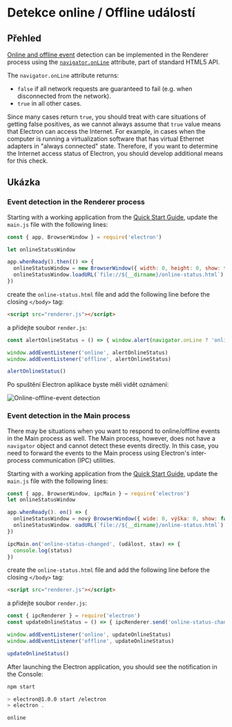 # Detekce online / Offline událostí

## Přehled

[Online and offline event](https://developer.mozilla.org/en-US/docs/Online_and_offline_events) detection can be implemented in the Renderer process using the [`navigator.onLine`](http://html5index.org/Offline%20-%20NavigatorOnLine.html) attribute, part of standard HTML5 API.

The `navigator.onLine` attribute returns:

* `false` if all network requests are guaranteed to fail (e.g. when disconnected from the network).
* `true` in all other cases.

Since many cases return `true`, you should treat with care situations of getting false positives, as we cannot always assume that `true` value means that Electron can access the Internet. For example, in cases when the computer is running a virtualization software that has virtual Ethernet adapters in "always connected" state. Therefore, if you want to determine the Internet access status of Electron, you should develop additional means for this check.

## Ukázka

### Event detection in the Renderer process

Starting with a working application from the [Quick Start Guide](quick-start.md), update the `main.js` file with the following lines:

```javascript
const { app, BrowserWindow } = require('electron')

let onlineStatusWindow

app.whenReady().then(() => {
  onlineStatusWindow = new BrowserWindow({ width: 0, height: 0, show: false })
  onlineStatusWindow.loadURL(`file://${__dirname}/online-status.html`)
})
```

create the `online-status.html` file and add the following line before the closing `</body>` tag:

```html
<script src="renderer.js"></script>
```

a přidejte soubor `render.js`:

```javascript
const alertOnlineStatus = () => { window.alert(navigator.onLine ? 'online' : 'offline') }

window.addEventListener('online', alertOnlineStatus)
window.addEventListener('offline', alertOnlineStatus)

alertOnlineStatus()
```

Po spuštění Electron aplikace byste měli vidět oznámení:

![Online-offline-event detection](../images/online-event-detection.png)

### Event detection in the Main process

There may be situations when you want to respond to online/offline events in the Main process as well. The Main process, however, does not have a `navigator` object and cannot detect these events directly. In this case, you need to forward the events to the Main process using Electron's inter-process communication (IPC) utilities.

Starting with a working application from the [Quick Start Guide](quick-start.md), update the `main.js` file with the following lines:

```javascript
const { app, BrowserWindow, ipcMain } = require('electron')
let onlineStatusWindow

app.whenReady(). en() => {
  onlineStatusWindow = nový BrowserWindow({ wide: 0, výška: 0, show: false, webPreference: { nodeIntegration: true } })
  onlineStatusWindow. oadURL(`file://${__dirname}/online-status.html`)
})

ipcMain.on('online-status-changed', (událost, stav) => {
  console.log(status)
})
```

create the `online-status.html` file and add the following line before the closing `</body>` tag:

```html
<script src="renderer.js"></script>
```

a přidejte soubor `render.js`:

```javascript
const { ipcRenderer } = require('electron')
const updateOnlineStatus = () => { ipcRenderer.send('online-status-changed', navigator.onLine ? 'online' : 'offline') }

window.addEventListener('online', updateOnlineStatus)
window.addEventListener('offline', updateOnlineStatus)

updateOnlineStatus()
```

After launching the Electron application, you should see the notification in the Console:

```sh
npm start

> electron@1.0.0 start /electron
> electron .

online
```
